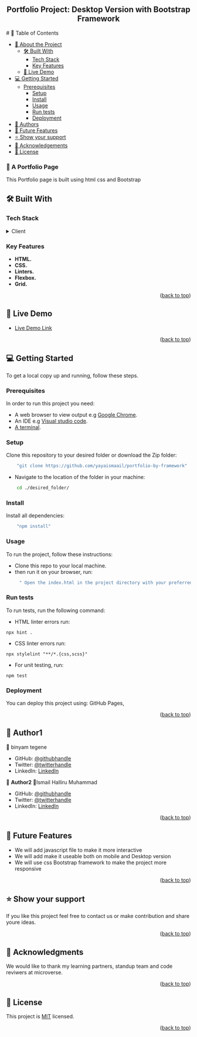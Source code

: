 <a name="readme-top"></a>

<div align="center">
  <h2><b>Portfolio Project: Desktop Version with Bootstrap Framework</b></h3>
</div>
# 📗 Table of Contents

- [📖 About the Project](#about-project)
    - [🛠 Built With](#built-with)
      - [Tech Stack](#tech-stack)
      - [Key Features](#key-features)
    - [🚀 Live Demo](#live-demo)
- [💻 Getting Started](#getting-started)
    - [Prerequisites](#prerequisites)
      - [Setup](#setup)
      - [Install](#install)
      - [Usage](#usage)
      - [Run tests](#run-tests)
      - [Deployment](#deployment)
- [👥 Authors](#authors)
- [🔭 Future Features](#future-features)
- [⭐️ Show your support](#support)
- [🙏 Acknowledgements](#acknowledgements)
- [📝 License](#license)

### 📖 A Portfolio Page <a name="about-project"></a>

This Portfolio page is built using html css and Bootstrap  

## 🛠 Built With <a name="built-with"></a>

### Tech Stack <a name="tech-stack"></a>

<details>
  <summary>Client</summary>
  <ul>
    <li><a href="https://developer.mozilla.org/en-US/docs/Web/HTML">HTML</a></li>
    <li><a href="https://developer.mozilla.org/en-US/docs/Web/CSS">CSS</a></li>
    <li><a href="https://css-tricks.com/snippets/css/a-guide-to-flexbox/">FlexBox</a></li>
    <li><a href="https://mozilla.github.io/addons-linter/">Linters</a></li>
  </ul>
</details>

### Key Features <a name="key-features"></a>

- **HTML.**
- **CSS.**
- **Linters.**
- **Flexbox.**
- **Grid.**

<p align="right">(<a href="#readme-top">back to top</a>)</p>

## 🚀 Live Demo <a name="live-demo"></a>

- [Live Demo Link]()

<p align="right">(<a href="#readme-top">back to top</a>)</p>

## :computer: Getting Started <a name="getting-started"></a>

To get a local copy up and running, follow these steps.

### Prerequisites
In order to run this project you need:
- A web browser to view output e.g [Google Chrome](https://www.google.com/chrome/).
- An IDE e.g [Visual studio code](https://code.visualstudio.com/).
- [A terminal](https://code.visualstudio.com/docs/terminal/basics).

### Setup
Clone this repository to your desired folder or download the Zip folder:
```sh
    "git clone https://github.com/yayaismaail/portfolio-by-framework"
```
- Navigate to the location of the folder in your machine:

```sh
    cd ./desired_folder/
```
### Install
Install all dependencies:
```sh
    "npm install"
```

### Usage

To run the project, follow these instructions:

- Clone this repo to your local machine.
- then run it on your browser, run:
```sh
     " Open the index.html in the project directory with your preferred browser"
```
### Run tests
To run tests, run the following command:
- HTML linter errors run:
```
npx hint .
```
- CSS linter errors run:
```
npx stylelint "**/*.{css,scss}"
```
- For unit testing, run:
```
npm test
```
### Deployment <a name="deployment"></a>

You can deploy this project using: GitHub Pages,

<p align="right">(<a href="#readme-top">back to top</a>)</p>

## 👥 Author1 <a name="authors"></a>

👤 binyam tegene

- GitHub: [@githubhandle](https://github.com/Log-benjamin?tab=repositories)
- Twitter: [@twitterhandle](https://twitter.com/@binyam_tegene)
- LinkedIn: [LinkedIn](https://www.linkedin.com/in/binyam-tegene-4b77ab265)

👤 **Author2**
👤Ismail Halliru Muhammad

- GitHub: [@githubhandle](https://github.com/ismailhallirumuhammad)
- Twitter: [@twitterhandle](https://mobile.twitter.com/IsmailhalliruM1)
- LinkedIn: [LinkedIn](https://www.linkedin.com/mwlite/in/ismail-halliru-muhammad-2a8453127)


<p align="right">(<a href="#readme-top">back to top</a>)</p>

## 🔭 Future Features <a name="future-features"></a>

- We will add javascript file to make it more interactive
- We will add make it useable both on mobile and Desktop version
- We will use css Bootstrap framework to make the project more responsive 

<p align="right">(<a href="#readme-top">back to top</a>)</p>

## ⭐️ Show your support <a name="support"></a>

If you like this project feel free to contact us or make contribution and share youre ideas.

<p align="right">(<a href="#readme-top">back to top</a>)</p>

## 🙏 Acknowledgments <a name="acknowledgements"></a>

We would like to thank my learning partners, standup team and code reviwers at microverse.

<p align="right">(<a href="#readme-top">back to top</a>)</p>

## 📝 License <a name="license"></a>


This project is [MIT]() licensed.

<p align="right">(<a href="#readme-top">back to top</a>)</p>
